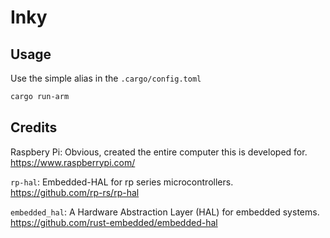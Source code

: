 # Inky

## Usage

Use the simple alias in the `.cargo/config.toml`

```sh
cargo run-arm
```

## Credits

Raspbery Pi: Obvious, created the entire computer this is developed for. https://www.raspberrypi.com/

`rp-hal`: Embedded-HAL for rp series microcontrollers. https://github.com/rp-rs/rp-hal

`embedded_hal`: A Hardware Abstraction Layer (HAL) for embedded systems. https://github.com/rust-embedded/embedded-hal
